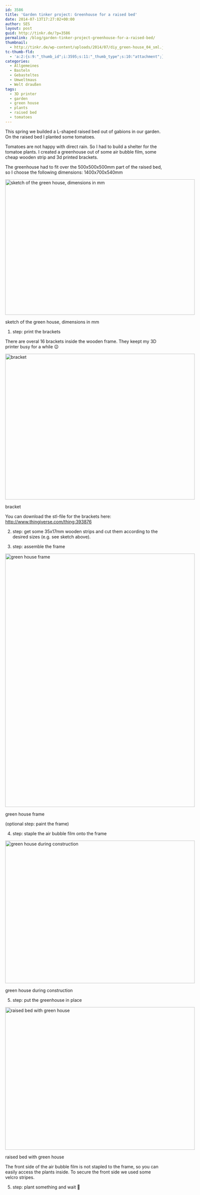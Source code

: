 ```yaml
---
id: 3586
title: 'Garden tinker project: Greenhouse for a raised bed'
date: 2014-07-13T17:27:02+00:00
author: SES
layout: post
guid: http://tinkr.de/?p=3586
permalink: /blog/garden-tinker-project-greenhouse-for-a-raised-bed/
thumbnail:
  - http://tinkr.de/wp-content/uploads/2014/07/diy_green-house_04_sml.jpg
tc-thumb-fld:
  - 'a:2:{s:9:"_thumb_id";i:3595;s:11:"_thumb_type";s:10:"attachment";}'
categories:
  - Allgemeines
  - Basteln
  - Gebasteltes
  - Umweltmaus
  - Welt draußen
tags:
  - 3D printer
  - garden
  - green house
  - plants
  - raised bed
  - tomatoes
---
```

This spring we builded a L-shaped raised bed out of gabions in our garden. On the raised bed I planted some tomatoes.

Tomatoes are not happy with direct rain. So I had to build a shelter for the tomatoe plants. I created a greenhouse out of some air bubble film, some cheap wooden strip and 3d printed brackets.

The greenhouse had to fit over the 500x500x500mm part of the raised bed, so I choose the following dimensions: 1400x700x540mm

<div id="attachment_3592" style="width: 616px" class="wp-caption alignnone">
  <img aria-describedby="caption-attachment-3592" loading="lazy" src="/assets/2014/07/diy_green-house_06.jpg" alt="sketch of the green house, dimensions in mm" width="606" height="432" class="size-full wp-image-3592" />

  <p id="caption-attachment-3592" class="wp-caption-text">
    sketch of the green house, dimensions in mm
  </p>
</div>

1. step: print the brackets

There are overal 16 brackets inside the wooden frame. They keept my 3D printer busy for a while 😉


<div id="attachment_3591" style="width: 616px" class="wp-caption alignnone">
  <img aria-describedby="caption-attachment-3591" loading="lazy" src="/assets/2014/07/diy_green-house_05.jpg" alt="bracket" width="606" height="465" class="size-full wp-image-3591" />

  <p id="caption-attachment-3591" class="wp-caption-text">
    bracket
  </p>
</div>

You can download the stl-file for the brackets here: <http://www.thingiverse.com/thing:393876>

2. step: get some 35x17mm wooden strips and cut them according to the desired sizes (e.g. see sketch above).

3. step: assemble the frame


<div id="attachment_3588" style="width: 616px" class="wp-caption alignnone">
  <img aria-describedby="caption-attachment-3588" loading="lazy" src="/assets/2014/07/diy_green-house_02.jpg" alt="green house frame" width="606" height="808" class="size-full wp-image-3588" />

  <p id="caption-attachment-3588" class="wp-caption-text">
    green house frame
  </p>
</div>

(optional step: paint the frame)

4. step: staple the air bubble film onto the frame


<div id="attachment_3589" style="width: 616px" class="wp-caption alignnone">
  <img aria-describedby="caption-attachment-3589" loading="lazy" src="/assets/2014/07/diy_green-house_03.jpg" alt="green house during construction" width="606" height="455" class="size-full wp-image-3589" />

  <p id="caption-attachment-3589" class="wp-caption-text">
    green house during construction
  </p>
</div>

5. step: put the greenhouse in place


<div id="attachment_3590" style="width: 616px" class="wp-caption alignnone">
  <img aria-describedby="caption-attachment-3590" loading="lazy" src="/assets/2014/07/diy_green-house_04.jpg" alt="raised bed with green house" width="606" height="455" class="size-full wp-image-3590" />

  <p id="caption-attachment-3590" class="wp-caption-text">
    raised bed with green house
  </p>
</div>

The front side of the air bubble film is not stapled to the frame, so you can easily access the plants inside. To secure the front side we used some velcro stripes.

5. step: plant something and wait 🙂
